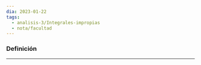 ```yaml
---
dia: 2023-01-22
tags:
  - analisis-3/Integrales-impropias
  - nota/facultad
---
```

### Definición
---
